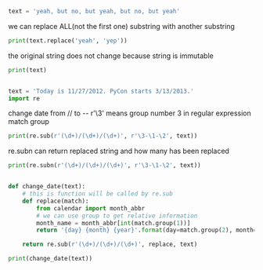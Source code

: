 
```python
text = 'yeah, but no, but yeah, but no, but yeah'
```

 we can replace ALL(not the first one) substring with another substring
```python
print(text.replace('yeah', 'yep'))

```

 the original string does not change because string is immutable
```python
print(text)


text = 'Today is 11/27/2012. PyCon starts 3/13/2013.'
import re
```

 change date from <month>/<day>/<year> to <year>-<month>-<day>
 r'\3' means group number 3 in regular expression match group
```python
print(re.sub(r'(\d+)/(\d+)/(\d+)', r'\3-\1-\2', text))

```

 re.subn can return replaced string and how many has been replaced
```python
print(re.subn(r'(\d+)/(\d+)/(\d+)', r'\3-\1-\2', text))


def change_date(text):
    # this is function will be called by re.sub
    def replace(match):
        from calendar import month_abbr
        # we can use group to get relative information
        month_name = month_abbr[int(match.group(1))]
        return '{day} {month} {year}'.format(day=match.group(2), month=month_name, year=match.group(3))

    return re.sub(r'(\d+)/(\d+)/(\d+)', replace, text)

print(change_date(text))
```
